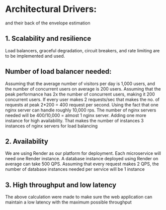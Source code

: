 # Architectural Drivers:
and their back of the envelope estimation 
## 1. Scalability and resilience  
Load balancers, graceful degradation, circuit breakers, and rate limiting  are to be implemented and used.
## Number of load balancer needed:
Assuming that the average number of visitors per day is 1,000 users, and the number of concurrent users on average is 200 users. Assuming that the peak performance has 2x the number of concurrent users, making it 200 concurrent users. If every user makes 2 requests/sec that makes the no. of requests at peak 2*200 = 400 request per second. Using the fact that one nginx server can handle roughly 10,000 rps.
The number of nginx servers needed will be 400/10,000 = almost 1 nginx server. Adding one more instance for high availability. That makes the number of instances 3 instances of nginx servers for load balancing  
## 2. Availability
We are using Render as our platform for deployment. Each microservice will need one Render instance. 
A database instance deployed using Render on average can take 500 QPS. Assuming that every request makes 2 QPS, the number of database instances needed per service will be 1 instance 
## 3. High throughput and low latency 
The above calculation were made to make sure the web application can maintain a low latency with the maximum possible throughput 
